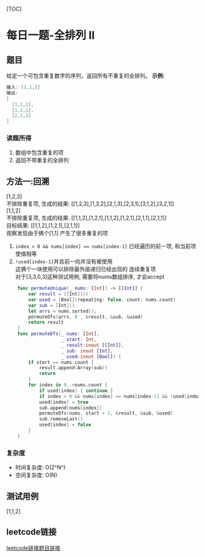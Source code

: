 [TOC]

# 每日一题-全排列 II

## 题目
给定一个可包含重复数字的序列，返回所有不重复的全排列。 
**示例:**  
```java
输入: [1,1,2]
输出:
[
  [1,1,2],
  [1,2,1],
  [2,1,1]
]
```

### 读题所得
1. 数组中包含重复的项
2. 返回不带重复的全排列

## 方法一:回溯
[1,2,3]  
不排除重复项, 生成的结果: [[1,2,3],[1,3,2],[2,1,3],[2,3,1],[3,1,2],[3,2,1]]  
[1,1,2]  
不排除重复项, 生成的结果: [[1,1,2],[1,2,1],[1,1,2],[1,2,1],[2,1,1],[2,1,1]]   
目标结果: [[1,1,2],[1,2,1],[2,1,1]]  
观察发现由于俩个[1,1] 产生了很多重复的项  
1. `index > 0 && nums[index] == nums[index-1]` 已经遍历的前一项, 和当前项使值相等  
2. `!used[index-1]`并且前一向并没有被使用   
这俩个一块使用可以排除最外层递归已经出现的 连续重复项  
对于[3,3,0,3]这种测试用例, 需要将nums数组排序, 才会accept  


```swift
    func permuteUnique(_ nums: [Int]) -> [[Int]] {
        var result = [[Int]]()
        var used = [Bool](repeating: false, count: nums.count)
        var sub = [Int]()
        let arrs = nums.sorted();
        permuteDfs(arrs, 0 , &result, &sub, &used)
        return result
    }
    func permuteDfs(_ nums: [Int],
                    _ start: Int,
                    _ result:inout [[Int]],
                    _ sub: inout [Int],
                    _ used:inout [Bool]) {
        if start == nums.count {
            result.append(Array(sub))
            return
        }
        for index in 0..<nums.count {
            if used[index] { continue }
            if index > 0 && nums[index] == nums[index-1] && !used[index-1] { continue }
            used[index] = true
            sub.append(nums[index])
            permuteDfs(nums, start + 1, &result, &sub, &used)
            sub.removeLast()
            used[index] = false
        }
    }
```
### 复杂度
* 时间复杂度: O(2^N^)
* 空间复杂度: O(N)

## 测试用例
[1,1,2]

## leetcode链接
[leetcode链接题目链接](https://leetcode-cn.com/problems/permutations-ii/)  